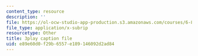 ```yaml
---
content_type: resource
description: ''
file: https://ol-ocw-studio-app-production.s3.amazonaws.com/courses/6-811-principles-and-practice-of-assistive-technology-fall-2014/e89e60d0f29b6557e189146092d2ad84_x18bMLW4eO4.srt
file_type: application/x-subrip
resourcetype: Other
title: 3play caption file
uid: e89e60d0-f29b-6557-e189-146092d2ad84
---
```

